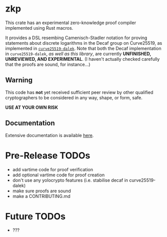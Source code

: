# zkp

This crate has an experimental zero-knowledge proof compiler
implemented using Rust macros.

It provides a DSL resembing Camenisch-Stadler notation for proving
statements about discrete logarithms in the Decaf group on
Curve25519, as implemented in
[`curve25519-dalek`](https://github.com/isislovecruft/curve25519-dalek).
Note that both the Decaf implementation in `curve25519-dalek`, *as
well as this library*, are currently **UNFINISHED, UNREVIEWED, AND
EXPERIMENTAL**.  (I haven't actually checked carefully that the
proofs are sound, for instance...)

## Warning

This code has **not** yet received sufficient peer review by other qualified
cryptographers to be considered in any way, shape, or form, safe.

**USE AT YOUR OWN RISK**

## Documentation

Extensive documentation is available [here](https://docs.rs/zkp).

# Pre-Release TODOs

* add vartime code for proof verification
* add optional vartime code for proof creation
* don't use any yolocrypto features (i.e. stabilise decaf in curve25519-dalek)
* make sure proofs are sound
* make a CONTRIBUTING.md

# Future TODOs

* ???
